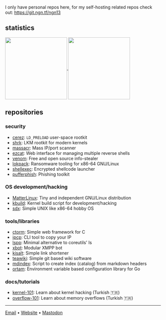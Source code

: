I only have personal repos here, for my self-hosting related repos check out:
https://git.ngn.tf/ngn13

## statistics

<a href="https://github.com/ngn13">
  <img height=200 align="center" src="https://github-readme-stats.vercel.app/api?username=ngn13&count_private=true&show_icons=true&theme=dark" />
</a>
<a href="https://github.com/ngn13">
  <img height=200 align="center" src="https://github-readme-stats.vercel.app/api/top-langs/?username=ngn13&hide=css,html,Dockerfile,Makefile&theme=dark&layout=compact&langs_count=8&card_width=320" />
</a>

## repositories

### security

- [cerez](https://github.com/ngn13/cerez): `LD_PRELOAD` user-space rootkit
- [shrk](https://github.com/ngn13/shrk): LKM rootkit for modern kernels
- [massacr](https://github.com/ngn13/massacr): Mass IP/port scanner
- [ezcat](https://github.com/ngn13/ezcat): Web interface for managing multiple
  reverse shells
- [venom](https://github.com/ngn13/venom): Free and open source info-stealer
- [lokpack](https://github.com/ngn13/lokpack): Ransomware tooling for x86-64
  GNU/Linux
- [shellexec](https://github.com/ngn13/shellexec): Encrypted shellcode launcher
- [pufferphish](https://github.com/ngn13/pufferphish): Phishing toolkit

### OS development/hacking

- [MatterLinux](https://matterlinux.xyz): Tiny and independent GNU/Linux
  distribution
- [kbuild](https://github.com/ngn13/kbuild): Kernel build script for
  development/hacking
- [sdx](https://github.com/ngn13/sdx): Simple UNIX like x86-64 hobby OS

### tools/libraries

- [ctorm](https://github.com/ngn13/ctorm): Simple web framework for C
- [ipcp](https://github.com/ngn13/ipcp): CLI tool to copy your IP
- [lspp](https://github.com/ngn13/lspp): Minimal alternative to coreutils' ls
- [xbot](https://github.com/ngn13/xbot): Modular XMPP bot
- [kisalt](https://github.com/ngn13/kisalt): Simple link shortener
- [teawiki](https://github.com/ngn13/teawiki): Simple git based wiki software
- [mdindex](https://github.com/ngn13/mdindex): Script to create index (catalog)
  from markdown headers
- [ortam](https://github.com/ngn13/ortam): Environment variable based
  configuration library for Go

### docs/tutorials

- [kernel-101](https://github.com/ngn13/kernel-101): Learn about kernel hacking
  (Turkish 🇹🇷)
- [overflow-101](https://github.com/ngn13/overflow-101): Learn about memory
  overflows (Turkish 🇹🇷)

---

[Email](mailto:ngn@ngn.tf) • [Website](https://ngn.tf) •
[Mastodon](https://defcon.social/@ngn)

